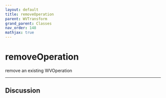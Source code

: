 ```yaml
---
layout: default
title: removeOperation
parent: WVTransform
grand_parent: Classes
nav_order: 148
mathjax: true
---
```


#  removeOperation

remove an existing WVOperation


---

## Discussion

  
